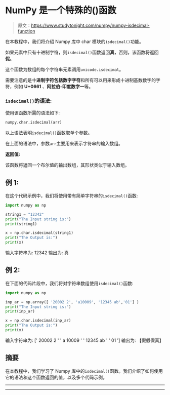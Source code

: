 # NumPy 是一个特殊的()函数

> 原文：<https://www.studytonight.com/numpy/numpy-isdecimal-function>

在本教程中，我们将介绍 Numpy 库中 char 模块的`isdecimal()`功能。

如果元素中只有十进制字符，则`isdecimal()`函数返回**真**，否则，该函数将返回**假**。

这个函数为数组的每个字符串元素调用`unicode.isdecimal`。

需要注意的是**十进制字符包括数字字符**和所有可以用来形成十进制基数数字的字符，例如 **U+0661** 、**阿拉伯-印度数字一**等。

### `isdecimal()`的语法:

使用该函数所需的语法如下:

```py
numpy.char.isdecimal(arr)
```

以上语法表明`isdecimal()`函数取单个参数。

在上面的语法中，参数`arr`主要用来表示字符串的输入数组。

**返回值:**

该函数将返回一个布尔值的输出数组，其形状类似于输入数组。

## 例 1:

在这个代码示例中，我们将使用带有简单字符串的`isdecimal()`函数:

```py
import numpy as np

string1 = "12342"
print("The Input string is:")
print(string1)

x = np.char.isdecimal(string1)
print("The Output is:")
print(x)
```

输入字符串为:
12342
输出为:
真

## 例 2:

在下面的代码片段中，我们将对字符串数组使用`isdecimal()`函数:

```py
import numpy as np

inp_ar = np.array([ '20002 2', 'a10009', '12345 ab','01'] )
print("The Input string is:")
print(inp_ar)

x = np.char.isdecimal(inp_ar)
print("The Output is:")
print(x)
```

输入字符串为:
[' 20002 2 ' ' a 10009 ' ' 12345 ab ' ' 01 ']
输出为:
【假假假真】

## 摘要

在本教程中，我们学习了 Numpy 库中的`isdecimal()`函数。我们介绍了如何使用它的语法和这个函数返回的值，以及多个代码示例。

* * *

* * *